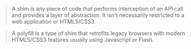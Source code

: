 >A shim is any piece of code that performs interception of an API call and provides a layer of abstraction. It isn't necessarily restricted to a web application or HTML5/CSS3.

>A polyfill is a type of shim that retrofits legacy browsers with modern HTML5/CSS3 features usually using Javascript or Flash.
